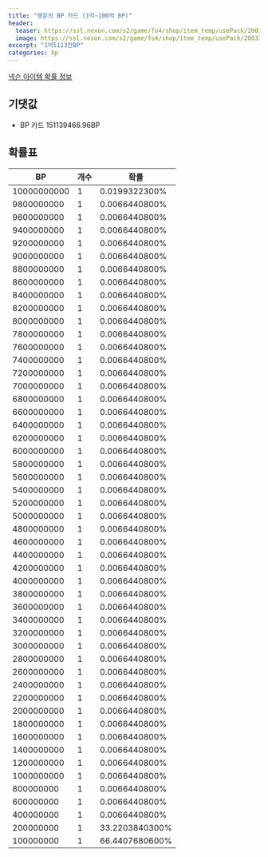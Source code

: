 ```yaml
---
title: "행운의 BP 카드 (1억~100억 BP)"
header:
  teaser: https://ssl.nexon.com/s2/game/fo4/shop/item_temp/usePack/200335004.png
  image: https://ssl.nexon.com/s2/game/fo4/shop/item_temp/usePack/200335004.png
excerpt: "1억5113만BP"
categories: bp
---
```

[넥슨 아이템 확률 정보](http://iteminfo.nexon.com/probability/fo4?sn=7219)

## 기댓값
  - BP 카드 151139466.96BP

## 확률표

|BP|개수|확률|
|---|---|---|
|10000000000|1|0.0199322300%|
|9800000000|1|0.0066440800%|
|9600000000|1|0.0066440800%|
|9400000000|1|0.0066440800%|
|9200000000|1|0.0066440800%|
|9000000000|1|0.0066440800%|
|8800000000|1|0.0066440800%|
|8600000000|1|0.0066440800%|
|8400000000|1|0.0066440800%|
|8200000000|1|0.0066440800%|
|8000000000|1|0.0066440800%|
|7800000000|1|0.0066440800%|
|7600000000|1|0.0066440800%|
|7400000000|1|0.0066440800%|
|7200000000|1|0.0066440800%|
|7000000000|1|0.0066440800%|
|6800000000|1|0.0066440800%|
|6600000000|1|0.0066440800%|
|6400000000|1|0.0066440800%|
|6200000000|1|0.0066440800%|
|6000000000|1|0.0066440800%|
|5800000000|1|0.0066440800%|
|5600000000|1|0.0066440800%|
|5400000000|1|0.0066440800%|
|5200000000|1|0.0066440800%|
|5000000000|1|0.0066440800%|
|4800000000|1|0.0066440800%|
|4600000000|1|0.0066440800%|
|4400000000|1|0.0066440800%|
|4200000000|1|0.0066440800%|
|4000000000|1|0.0066440800%|
|3800000000|1|0.0066440800%|
|3600000000|1|0.0066440800%|
|3400000000|1|0.0066440800%|
|3200000000|1|0.0066440800%|
|3000000000|1|0.0066440800%|
|2800000000|1|0.0066440800%|
|2600000000|1|0.0066440800%|
|2400000000|1|0.0066440800%|
|2200000000|1|0.0066440800%|
|2000000000|1|0.0066440800%|
|1800000000|1|0.0066440800%|
|1600000000|1|0.0066440800%|
|1400000000|1|0.0066440800%|
|1200000000|1|0.0066440800%|
|1000000000|1|0.0066440800%|
|800000000|1|0.0066440800%|
|600000000|1|0.0066440800%|
|400000000|1|0.0066440800%|
|200000000|1|33.2203840300%|
|100000000|1|66.4407680600%|
